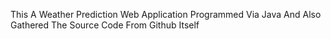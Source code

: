 This A Weather Prediction Web Application Programmed Via Java And Also Gathered The Source Code From Github Itself

